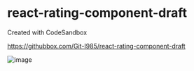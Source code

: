 # react-rating-component-draft
Created with CodeSandbox

https://githubbox.com/Git-I985/react-rating-component-draft

![image](https://user-images.githubusercontent.com/54438967/230689693-d2f5abc3-dd9a-44a5-b622-b4ead28273f2.png)

